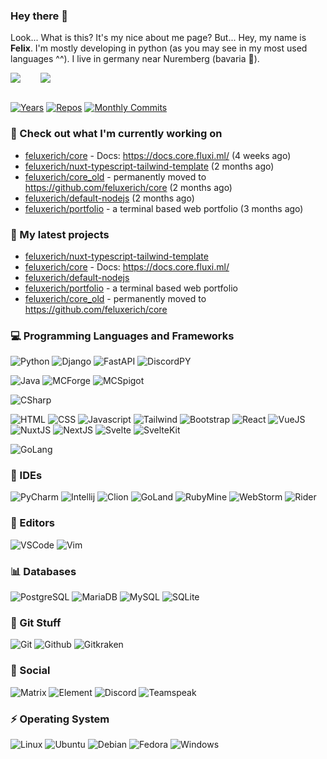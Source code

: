 ### Hey there 👋

Look... What is this? It's my nice about me page? But... Hey, my name is **Felix**. I'm mostly developing in python (as you may see in my most used languages ^^). I live in germany near Nuremberg (bavaria :beers:).
<div style="display: flex; flex-direction: row">
<img align="left" style="margin-right: 1rem" src="https://github-readme-stats.vercel.app/api?username=Feluxerich&theme=dark&show_icons=true&count_private=true">
<img align="right" style="margin-left: 1rem" src="https://github-readme-stats.vercel.app/api/top-langs/?username=Feluxerich&theme=dark">
</div>
<br style="visibility: hidden" />

[![Years](https://badges.pufler.dev/years/Feluxerich?style=for-the-badge&color=black&logo=github)](https://github.com/Feluxerich)
[![Repos](https://badges.pufler.dev/repos/Feluxerich?style=for-the-badge&color=black&logo=github)](https://github.com/Feluxerich?tab=repositories)
[![Monthly Commits](https://badges.pufler.dev/commits/monthly/Feluxerich?style=for-the-badge&color=black&logo=github)](https://github.com/Feluxerich)

### :construction_worker: Check out what I'm currently working on

- [feluxerich/core](https://github.com/feluxerich/core) - Docs: https://docs.core.fluxi.ml/ (4 weeks ago)
- [feluxerich/nuxt-typescript-tailwind-template](https://github.com/feluxerich/nuxt-typescript-tailwind-template) (2 months ago)
- [feluxerich/core_old](https://github.com/feluxerich/core_old) - permanently moved to https://github.com/feluxerich/core (2 months ago)
- [feluxerich/default-nodejs](https://github.com/feluxerich/default-nodejs) (2 months ago)
- [feluxerich/portfolio](https://github.com/feluxerich/portfolio) - a terminal based web portfolio (3 months ago)

### :seedling: My latest projects

- [feluxerich/nuxt-typescript-tailwind-template](https://github.com/feluxerich/nuxt-typescript-tailwind-template)
- [feluxerich/core](https://github.com/feluxerich/core) - Docs: https://docs.core.fluxi.ml/
- [feluxerich/default-nodejs](https://github.com/feluxerich/default-nodejs)
- [feluxerich/portfolio](https://github.com/feluxerich/portfolio) - a terminal based web portfolio
- [feluxerich/core_old](https://github.com/feluxerich/core_old) - permanently moved to https://github.com/feluxerich/core

### :computer: Programming Languages and Frameworks

![Python](https://img.shields.io/badge/-Python-333333?style=for-the-badge&logo=python)
![Django](https://img.shields.io/badge/-Django-333333?style=for-the-badge&logo=django)
![FastAPI](https://img.shields.io/badge/-FastAPI-333333?style=for-the-badge&logo=fastapi)
![DiscordPY](https://img.shields.io/badge/-DiscordPY-333333?style=for-the-badge&logo=discord)

![Java](https://img.shields.io/badge/-Java-333333?style=for-the-badge&logo=java)
![MCForge](https://img.shields.io/badge/-MC_Forge-333333?style=for-the-badge)
![MCSpigot](https://img.shields.io/badge/-MC_Spigot-333333?style=for-the-badge)

![CSharp](https://img.shields.io/badge/-CSharp-333333?style=for-the-badge&logo=csharp)

![HTML](https://img.shields.io/badge/-HTML-333333?style=for-the-badge&logo=html5)
![CSS](https://img.shields.io/badge/-CSS-333333?style=for-the-badge&logo=css3)
![Javascript](https://img.shields.io/badge/-Javascript-333333?style=for-the-badge&logo=javascript)
![Tailwind](https://img.shields.io/badge/-Tailwind-333333?style=for-the-badge&logo=tailwindcss)
![Bootstrap](https://img.shields.io/badge/-Bootstrap-333333?style=for-the-badge&logo=bootstrap)
![React](https://img.shields.io/badge/-React-333333?style=for-the-badge&logo=react)
![VueJS](https://img.shields.io/badge/-VueJS-333333?style=for-the-badge&logo=vue.js)
![NuxtJS](https://img.shields.io/badge/-NuxtJS-333333?style=for-the-badge&logo=nuxt.js)
![NextJS](https://img.shields.io/badge/-NextJS-333333?style=for-the-badge&logo=next.js)
![Svelte](https://img.shields.io/badge/-Svelte-333333?style=for-the-badge&logo=svelte)
![SvelteKit](https://img.shields.io/badge/-SvelteKit-333333?style=for-the-badge&logo=svelte)

![GoLang](https://img.shields.io/badge/-GoLang-333333?style=for-the-badge&logo=go)

### :notebook: IDEs

![PyCharm](https://img.shields.io/badge/-PyCharm-333333?style=for-the-badge&logo=pycharm)
![Intellij](https://img.shields.io/badge/-Intellij-333333?style=for-the-badge&logo=intellij-idea)
![Clion](https://img.shields.io/badge/-CLion-333333?style=for-the-badge&logo=clion)
![GoLand](https://img.shields.io/badge/-GoLand-333333?style=for-the-badge)
![RubyMine](https://img.shields.io/badge/-RubyMine-333333?style=for-the-badge)
![WebStorm](https://img.shields.io/badge/-WebStorm-333333?style=for-the-badge&logo=webstorm)
![Rider](https://img.shields.io/badge/-Rider-333333?style=for-the-badge&logo=rider)

### :page_facing_up: Editors

![VSCode](https://img.shields.io/badge/-Visual_Studio_Code-333333?style=for-the-badge&logo=visualstudiocode)
![Vim](https://img.shields.io/badge/-Vim-333333?style=for-the-badge&logo=vim)

### :bar_chart: Databases

![PostgreSQL](https://img.shields.io/badge/-PostgreSQL-333333?style=for-the-badge&logo=postgresql)
![MariaDB](https://img.shields.io/badge/-MariaDB-333333?style=for-the-badge&logo=mariadb)
![MySQL](https://img.shields.io/badge/-MySQL-333333?style=for-the-badge&logo=mysql)
![SQLite](https://img.shields.io/badge/-SQLite-333333?style=for-the-badge&logo=sqlite)

### :bookmark_tabs: Git Stuff

![Git](https://img.shields.io/badge/-Git-333333?style=for-the-badge&logo=git)
![Github](https://img.shields.io/badge/-Github-333333?style=for-the-badge&logo=github)
![Gitkraken](https://img.shields.io/badge/-Gitkraken-333333?style=for-the-badge&logo=gitkraken)

### :speech_balloon: Social

![Matrix](https://img.shields.io/badge/-Matrix-333333?style=for-the-badge&logo=matrix)
![Element](https://img.shields.io/badge/-Element-333333?style=for-the-badge&logo=element)
![Discord](https://img.shields.io/badge/-Discord-333333?style=for-the-badge&logo=discord)
![Teamspeak](https://img.shields.io/badge/-Teamspeak-333333?style=for-the-badge&logo=teamspeak)

### :zap: Operating System

![Linux](https://img.shields.io/badge/-Linux-333333?style=for-the-badge&logo=linux)
![Ubuntu](https://img.shields.io/badge/-Ubuntu-333333?style=for-the-badge&logo=ubuntu)
![Debian](https://img.shields.io/badge/-Debian-333333?style=for-the-badge&logo=debian)
![Fedora](https://img.shields.io/badge/-Fedora-333333?style=for-the-badge&logo=fedora)
![Windows](https://img.shields.io/badge/-Windows-333333?style=for-the-badge&logo=windows)
